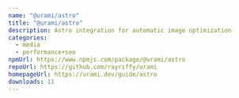 ```yaml
---
name: "@urami/astro"
title: "@urami/astro"
description: Astro integration for automatic image optimization
categories:
  - media
  - performance+seo
npmUrl: https://www.npmjs.com/package/@urami/astro
repoUrl: https://github.com/rayriffy/urami
homepageUrl: https://urami.dev/guide/astro
downloads: 11
---
```

